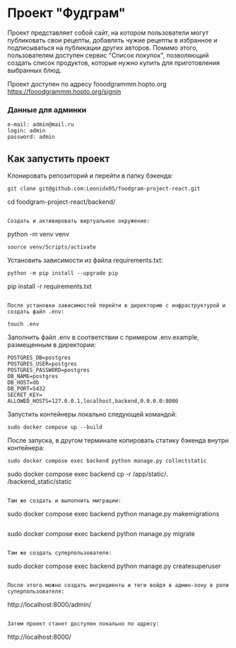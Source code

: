 # Проект "Фудграм"

Проект представляет собой сайт, на котором пользователи могут публиковать свои рецепты, 
добавлять чужие рецепты в избранное и подписываться на публикации других авторов.
Помимо этого, пользователям доступен сервис "Список покупок", позволяющий создать список 
продуктов, которые нужно купить для приготовления выбранных блюд.
 
Проект доступен по адресу fooodgrammm.hopto.org
https://fooodgrammm.hopto.org/signin

### Данные для админки

```
e-mail: admin@mail.ru
login: admin
password: admin
```

## Как запустить проект

Клонировать репозиторий и перейти в папку бэкенда:
```
git clone git@github.com:Leonidx05/foodgram-project-react.git
```
cd foodgram-project-react/backend/
```

Создать и активировать виртуальное окружение:
```
python -m venv venv
```
source venv/Scripts/activate
```

Установить зависимости из файла requirements.txt:
```
python -m pip install --upgrade pip
```
pip install -r requirements.txt
```

После установки зависимостей перейти в директорию с инфраструктурой и создать файл .env:

touch .env
```

Заполнить файл .env в соответствии с примером .env.example, размещенным в директории:

```
POSTGRES_DB=postgres
POSTGRES_USER=postgres
POSTGRES_PASSWORD=postgres
DB_NAME=postgres
DB_HOST=db
DB_PORT=5432
SECRET_KEY=
ALLOWED_HOSTS=127.0.0.1,localhost,backend,0.0.0.0:8000
```

Запустить контейнеры локально следующей командой:
```
sudo docker compose up --build
```

После запуска, в другом терминале копировать статику бэкенда внутри контейнера:
```
sudo docker compose exec backend python manage.py collectstatic
```
sudo docker compose exec backend cp -r /app/static/. /backend_static/static
```

Там же создать и выполнить миграции:
```
sudo docker compose exec backend python manage.py makemigrations
```
```
sudo docker compose exec backend python manage.py migrate
```

Там же создать суперпользователя:
```
sudo docker compose exec backend python manage.py createsuperuser
```

После этого можно создать ингредиенты и теги войдя в админ-зону в роли суперпользователя:
```
http://localhost:8000/admin/
```

Затем проект станет доступен локально по адресу:
```
http://localhost:8000/
```